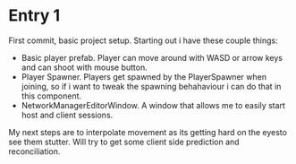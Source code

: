 # Entry 1
First commit, basic project setup. Starting out i have these couple things:
- Basic player prefab. Player can move around with WASD or arrow keys and can shoot with mouse button. 
- Player Spawner. Players get spawned by the PlayerSpawner when joining, so if i want to tweak the spawning behahaviour i can do that in this component.
- NetworkManagerEditorWindow. A window that allows me to easily start host and client sessions.

My next steps are to interpolate movement as its getting hard on the eyesto see them stutter. Will try to get some client side prediction and reconciliation.
